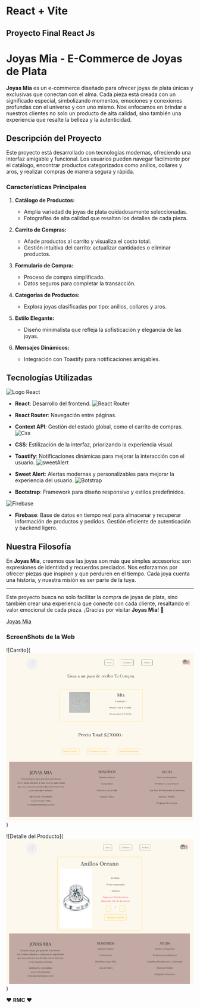 # React + Vite

## Proyecto Final React Js

# **Joyas Mia - E-Commerce de Joyas de Plata**

**Joyas Mia** es un e-commerce diseñado para ofrecer joyas de plata únicas y exclusivas que conectan con el alma. Cada pieza está creada con un significado especial, simbolizando momentos, emociones y conexiones profundas con el universo y con uno mismo. Nos enfocamos en brindar a nuestros clientes no solo un producto de alta calidad, sino también una experiencia que resalte la belleza y la autenticidad.

## **Descripción del Proyecto**

Este proyecto está desarrollado con tecnologías modernas, ofreciendo una interfaz amigable y funcional. Los usuarios pueden navegar fácilmente por el catálogo, encontrar productos categorizados como anillos, collares y aros, y realizar compras de manera segura y rápida.

### **Características Principales**
1. **Catálogo de Productos:**
   - Amplia variedad de joyas de plata cuidadosamente seleccionadas.
   - Fotografías de alta calidad que resaltan los detalles de cada pieza.

2. **Carrito de Compras:**
   - Añade productos al carrito y visualiza el costo total.
   - Gestión intuitiva del carrito: actualizar cantidades o eliminar productos.

3. **Formulario de Compra:**
   - Proceso de compra simplificado.
   - Datos seguros para completar la transacción.

4. **Categorías de Productos:**
   - Explora joyas clasificadas por tipo: anillos, collares y aros.

5. **Estilo Elegante:**
   - Diseño minimalista que refleja la sofisticación y elegancia de las joyas.

6. **Mensajes Dinámicos:**
   - Integración con Toastify para notificaciones amigables.

## **Tecnologías Utilizadas**

![Logo React](https://upload.wikimedia.org/wikipedia/commons/a/a7/React-icon.svg)

- **React**: Desarrollo del frontend.
![React Router](https://miro.medium.com/v2/resize:fit:1358/1*UtGFUp9qka5oeQBKc1-pcg.jpeg)
- **React Router**: Navegación entre páginas.
- **Context API**: Gestión del estado global, como el carrito de compras.
![Css](https://th.bing.com/th/id/R.f462ea39ee7a688a9c46faa2d230907a?rik=gdVJOgOfym%2fv6Q&riu=http%3a%2f%2fwww.goldenapplewebdesign.com%2fwp-content%2fuploads%2f2011%2f07%2fcss3.jpg&ehk=XJePj%2bDwQf5elnrVTK24c%2fQvyJoDOV7RiybsjKJ7rso%3d&risl=&pid=ImgRaw&r=0)
- **CSS**: Estilización de la interfaz, priorizando la experiencia visual.

- **Toastify**: Notificaciones dinámicas para mejorar la interacción con el usuario.
![sweetAlert](https://th.bing.com/th/id/R.7f10f13bf73c11396b54e4c78418d28d?rik=woUm6D7%2fO%2fAwdA&pid=ImgRaw&r=0)
- **Sweet Alert**:
 Alertas modernas y personalizables para mejorar la experiencia del usuario.
![Botstrap](https://brandlogos.net/wp-content/uploads/2021/09/bootstrap-logo.png)

- **Bootstrap**: Framework para diseño responsivo y estilos predefinidos.

![Firebase](https://firebase.google.com/images/social.png)
- **Firebase**:
Base de datos en tiempo real para almacenar y recuperar información de productos y pedidos.
Gestión eficiente de autenticación y backend ligero.

## **Nuestra Filosofía**

En **Joyas Mia**, creemos que las joyas son más que simples accesorios: son expresiones de identidad y recuerdos preciados. Nos esforzamos por ofrecer piezas que inspiren y que perduren en el tiempo. Cada joya cuenta una historia, y nuestra misión es ser parte de la tuya.

---

Este proyecto busca no solo facilitar la compra de joyas de plata, sino también crear una experiencia que conecte con cada cliente, resaltando el valor emocional de cada pieza. ¡Gracias por visitar **Joyas Mia**! 💎

[Joyas Mia](https://joyasmia.netlify.app)

### ScreenShots de la Web

![Carrito](![alt text](image.png))

![Detalle del Producto](![alt text](image-1.png))


❤️ **RMC** ❤️

